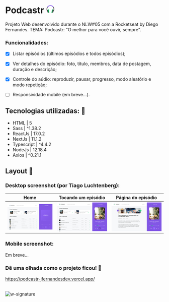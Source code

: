 # Podcastr <img src='https://github.com/jfernandesdev/podcastr/blob/071322afd6f9a994d638c4355840fb69d99e9ba3/public/favicon.png' width='27px' />
Projeto Web desenvolvido durante o NLW#05 com a Rocketseat by Diego Fernandes. TEMA: Podcastr: "O melhor para você ouvir, sempre".

### Funcionalidades:

- [x] Listar episódios (últimos episódios e todos episódios);
- [x] Ver detalhes do episódio: foto, título, membros, data de postagem, duração e descrição;
- [x] Controle do aúdio: reproduzir, pausar, progresso, modo aleatório e modo repetição;
- [ ] Responsividade mobile (em breve...).


## Tecnologias utilizadas: 🚀

- HTML | 5
- Sass | ^1.38.2
- ReactJs | 17.0.2
- NextJs | 11.1.2
- Typescript | ^4.4.2
- NodeJs | 12.18.4
- Axios | ^0.21.1

## Layout 🤩

### Desktop screenshot (por Tiago Luchtenberg):


Home                        |  Tocando um episódio      | Página do episódio
:-------------------------:|:-------------------------: |:-------------------------:
![](https://github.com/jfernandesdev/podcastr/blob/071322afd6f9a994d638c4355840fb69d99e9ba3/public/home-without-podcast.png)  |  ![](https://github.com/jfernandesdev/podcastr/blob/071322afd6f9a994d638c4355840fb69d99e9ba3/public/home-with-podcast.png) | ![img](https://github.com/jfernandesdev/podcastr/blob/071322afd6f9a994d638c4355840fb69d99e9ba3/public/podcast-information.png) 


### Mobile screenshot:

Em breve...

### Dê uma olhada como o projeto ficou! 👀

https://podcastr-jfernandesdev.vercel.app/

<br>

<img src="https://i.ibb.co/n1SbQZw/w-signature.png" alt="w-signature" border="0" width='300px' />
